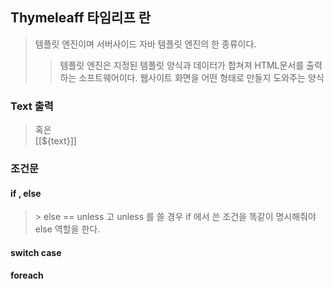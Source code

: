 ## Thymeleaff 타임리프 란
> 템플릿 엔진이며 서버사이드 자바 템플릿 엔진의 한 종류이다. 
> > 템플릿 엔진은 지정된 템플릿 양식과 데이터가 합쳐져 HTML문서를 출력하는 소프트웨어이다. 웹사이트 화면을 어떤 형태로 만들지 도와주는 양식
  
    
### Text 출력
> <div th:text="${text}"></div> 혹은
> <div>[[${text}]]</div> 

### 조건문
####  if , else
> <div th:if="${data != null and data != ''}" th:text="${data}"></div>   
> <div th:unless="${data != null and data != ''}" th:text="데이터 없음"></div>   
> > else == unless 고 unless 를 쓸 경우 if 에서 쓴 조건을 똑같이 명시해줘야 else 역할을 한다.
#### switch case
#### foreach
